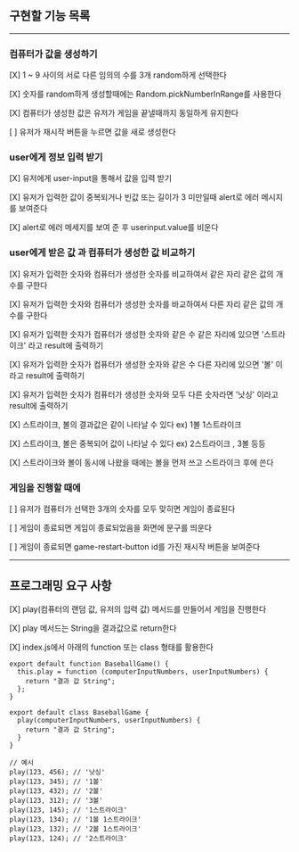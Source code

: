 ## 구현할 기능 목록 
<hr>

### 컴퓨터가 값을 생성하기 

[X] 1 ~ 9 사이의 서로 다른 임의의 수를 3개 random하게 선택한다 

[X] 숫자를 random하게 생성할때에는 Random.pickNumberInRange를 사용한다 

[X] 컴퓨터가 생성한 값은 유저가 게임을 끝낼때까지 동일하게 유지한다 

[ ] 유저가 재시작 버튼을 누르면 값을 새로 생성한다


### user에게 정보 입력 받기 

[X] 유저에게 user-input을 통해서 값을 입력 받기 

[X] 유저가 입력한 값이 중복되거나 빈값 또는 길이가 3 미만일때 alert로 에러 메시지를 보여준다

[X] alert로 에러 메세지를 보여 준 후 userinput.value를 비운다 

### user에게 받은 값 과 컴퓨터가 생성한 값 비교하기

[X] 유저가 입력한 숫자와 컴퓨터가 생성한 숫자를 비교하여서 같은 자리 같은 값의 개수를 구한다 

[X] 유저가 입력한 숫자와 컴퓨터가 생성한 숫자를 바교하여서 다른 자리 같은 값의 개수를 구한다

[X] 유저가 입력한 숫자가 컴퓨터가 생성한 숫자와 같은 수 같은 자리에 있으면 '스트라이크' 라고 result에 출력하기

[X] 유저가 입력한 숫자가 컴퓨터가 생성한 숫자와 같은 수 다른 자리에 있으면 '볼' 이 라고 result에 출력하기

[X] 유저가 입력한 숫자가 컴퓨터가 생성한 숫자와 모두 다른 숫자라면 '낫싱' 이라고 result에 출력하기

[X] 스트라이크, 볼의 결과값은 같이 나타날 수 있다 ex) 1볼 1스트라이크

[X] 스트라이크, 볼은 중복되어 값이 나타날 수 있다 ex) 2스트라이크 , 3볼 등등

[X] 스트라이크와 볼이 동시에 나왔을 때에는 볼을 먼저 쓰고 스트라이크 후에 쓴다  

### 게임을 진행할 때에 

[ ] 유저가 컴퓨터가 선택한 3개의 숫자를 모두 맞히면 게임이 종료된다 

[ ] 게임이 종료되면 게임이 종료되었음을 화면에 문구를 띄운다 

[ ] 게임이 종료되면 game-restart-button id를 가진 재시작 버튼을 보여준다

<hr>

## 프로그래밍 요구 사항 

[X] play(컴퓨터의 랜덤 값, 유저의 입력 값) 메서드를 만들어서 게임을 진행한다 

[X] play 메서드는 String을 결과값으로 return한다 

[X] index.js에서 아래의 function 또는 class 형태를 활용한다 

```
export default function BaseballGame() {
  this.play = function (computerInputNumbers, userInputNumbers) {
    return "결과 값 String";
  };
}

export default class BaseballGame {
  play(computerInputNumbers, userInputNumbers) {
    return "결과 값 String";
  }
}

// 예시
play(123, 456); // '낫싱'
play(123, 345); // '1볼'
play(123, 432); // '2볼'
play(123, 312); // '3볼'
play(123, 145); // '1스트라이크'
play(123, 134); // '1볼 1스트라이크'
play(123, 132); // '2볼 1스트라이크'
play(123, 124); // '2스트라이크'

```
 